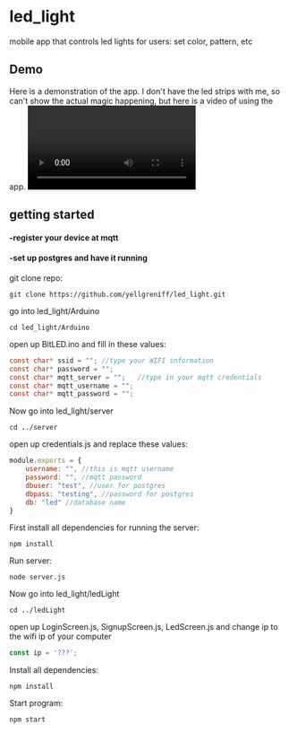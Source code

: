 # led_light
mobile app that controls led lights for users: set color, pattern, etc

## Demo
Here is a demonstration of the app. I don't have the led strips with me, so can't show the actual magic happening, but here is a video of using the app.
![demo](demo/demo.mp4)

## getting started

#### -register your device at mqtt
#### -set up postgres and have it running

git clone repo:
```
git clone https://github.com/yellgreniff/led_light.git
```
go into led_light/Arduino
```
cd led_light/Arduino
```
open up BitLED.ino and fill in these values:
```C
const char* ssid = ""; //type your WIFI information
const char* password = "";
const char* mqtt_server = "";   //type in your mqtt credentials
const char* mqtt_username = "";
const char* mqtt_password = "";
```
Now go into led_light/server
```
cd ../server
```
open up credentials.js and replace these values:
```JavaScript
module.exports = {
    username: "", //this is mqtt username
    password: "", //mqtt password
    dbuser: "test", //user for postgres
    dbpass: "testing", //password for postgres
    db: "led" //database name
}
```
First install all dependencies for running the server:
```
npm install
```
Run server:
```
node server.js
```
Now go into led_light/ledLight
```
cd ../ledLight
```
open up LoginScreen.js, SignupScreen.js, LedScreen.js and change ip to the wifi ip of your computer
```JavaScript
const ip = '???';
```
Install all dependencies:
```
npm install
```
Start program:
```
npm start
```

